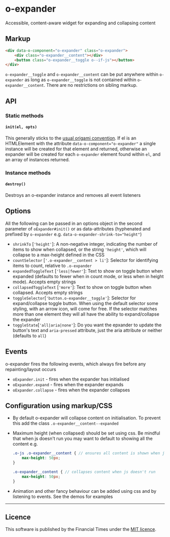 # o-expander
Accessible, content-aware widget for expanding and collapsing content

## Markup

```html
<div data-o-component="o-expander" class="o-expander">
    <div class="o-expander__content"></div>
    <button class="o-expander__toggle o--if-js"></button>
</div>
```
`o-expander__toggle` and `o-expander__content` can be put anywhere within `o-expander` as long as `o-expander__toggle` is not contained within `o-expander__content`. There are no restrictions on sibling markup.

## API

### Static methods

#### `init(el, opts)`
This generally sticks to the [usual origami convention](http://origami.ft.com/docs/syntax/js/#initialisation). If el is an HTMLElement with the attribute `data-o-component="o-expander"` a single instance will be created for that element and returned, otherwise an expander will be created for each `o-expander` element found within `el`, and an array of instances returned.

### Instance methods

#### `destroy()`
Destroys an o-expander instance and removes all event listeners



## Options

All the following can be passed in an options object in the second parameter of `oExpander#init()` or as data-attributes (hyphenated and prefixed by `o-expander` e.g. `data-o-expander-shrink-to="height"`)

* `shrinkTo` [`'height'`]: A non-negative integer, indicating the number of items to show when collapsed, or the string `'height'`, which will collapse to a max-height defined in the CSS
* `countSelector` [`'.o-expander__content > li'`]: Selector for identifying items to count, relative to `.o-expander`
* `expandedToggleText` [`'less|fewer'`]: Text to show on toggle button when expanded (defaults to fewer when in count mode, or less when in height mode). Accepts empty strings
* `collapsedToggleText` [`'more'`]: Text to show on toggle button when collapsed. Accepts empty strings
* `toggleSelector`[`'button.o-expander__toggle'`]: Selector for expand/collapse toggle button. When using the default selector some styling, with an arrow icon, will come for free. If the selector matches more than one element they will all have the ability to expand/collapse the expander
* `toggleState`[`'all|aria|none'`]: Do you want the epxander to update the button's text and `aria-pressed` attribute, just the aria attribute or neither (defaults to `all`)

## Events
o-expander fires the following events, which always fire before any repainting/layout occurs

* `oExpander.init` - fires when the expander has initialised
* `oExpander.expand` - fires when the expander expands
* `oExpander.collapse` - fires when the expander collapses

## Configuration using markup/CSS
* By default o-expander will collapse content on initialisation. To prevent this add the class `.o-expander__content--expanded`
* Maximum height (when collapsed) should be set using css. Be mindful that when js doesn't run you may want to default to showing all the content e.g.

    ```scss
    .o-js .o-expander__content { // ensures all content is shown when js doesn't run
        max-height: 50px;
    }

    .o-expander__content { // collapses content when js doesn't run
        max-height: 50px;
    }
    ```

* Animation and other fancy behaviour can be added using css and by listening to events. See the demos for examples

----

## Licence

This software is published by the Financial Times under the [MIT licence](http://opensource.org/licenses/MIT).
